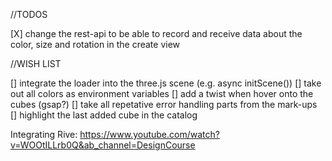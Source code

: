 //TODOS

[X] change the rest-api to be able to record and receive data about the color, size and rotation in the create view

//WISH LIST

[] integrate the loader into the three.js scene (e.g. async initScene())
[] take out all colors as environment variables
[] add a twist when hover onto the cubes (gsap?)
[] take all repetative error handling parts from the mark-ups 
[] highlight the last added cube in the catalog

Integrating Rive: https://www.youtube.com/watch?v=WOOtILLrb0Q&ab_channel=DesignCourse


